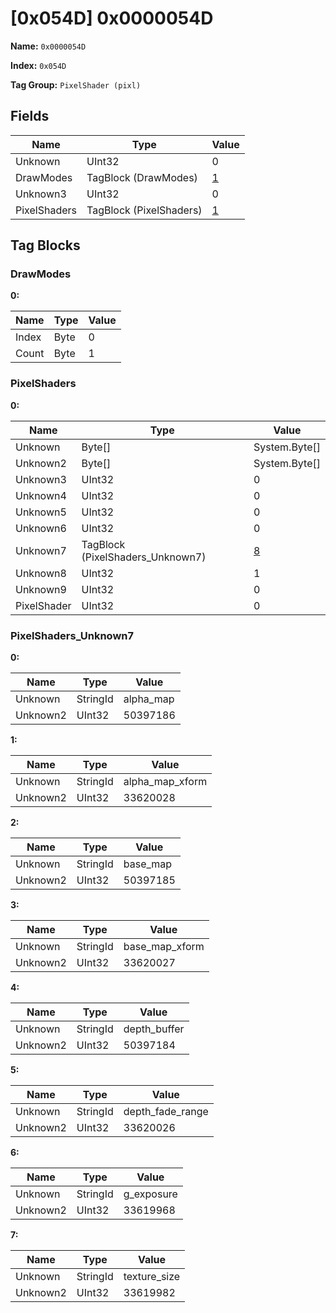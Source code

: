 # [0x054D] 0x0000054D

**Name:** ```0x0000054D```

**Index:** ```0x054D```

**Tag Group:** ```PixelShader (pixl)```

## Fields

Name	| Type	| Value
---	|---	|---	|
Unknown	|UInt32	|0
DrawModes	|TagBlock (DrawModes)	|[1](#drawmodes)
Unknown3	|UInt32	|0
PixelShaders	|TagBlock (PixelShaders)	|[1](#pixelshaders)


## Tag Blocks

### DrawModes

**0:**

Name	| Type	| Value
---	|---	|---	|
Index	|Byte	|0
Count	|Byte	|1


### PixelShaders

**0:**

Name	| Type	| Value
---	|---	|---	|
Unknown	|Byte[]	|System.Byte[]
Unknown2	|Byte[]	|System.Byte[]
Unknown3	|UInt32	|0
Unknown4	|UInt32	|0
Unknown5	|UInt32	|0
Unknown6	|UInt32	|0
Unknown7	|TagBlock (PixelShaders_Unknown7)	|[8](#pixelshaders_unknown7)
Unknown8	|UInt32	|1
Unknown9	|UInt32	|0
PixelShader	|UInt32	|0


### PixelShaders_Unknown7

**0:**

Name	| Type	| Value
---	|---	|---	|
Unknown	|StringId	|alpha_map
Unknown2	|UInt32	|50397186


**1:**

Name	| Type	| Value
---	|---	|---	|
Unknown	|StringId	|alpha_map_xform
Unknown2	|UInt32	|33620028


**2:**

Name	| Type	| Value
---	|---	|---	|
Unknown	|StringId	|base_map
Unknown2	|UInt32	|50397185


**3:**

Name	| Type	| Value
---	|---	|---	|
Unknown	|StringId	|base_map_xform
Unknown2	|UInt32	|33620027


**4:**

Name	| Type	| Value
---	|---	|---	|
Unknown	|StringId	|depth_buffer
Unknown2	|UInt32	|50397184


**5:**

Name	| Type	| Value
---	|---	|---	|
Unknown	|StringId	|depth_fade_range
Unknown2	|UInt32	|33620026


**6:**

Name	| Type	| Value
---	|---	|---	|
Unknown	|StringId	|g_exposure
Unknown2	|UInt32	|33619968


**7:**

Name	| Type	| Value
---	|---	|---	|
Unknown	|StringId	|texture_size
Unknown2	|UInt32	|33619982



